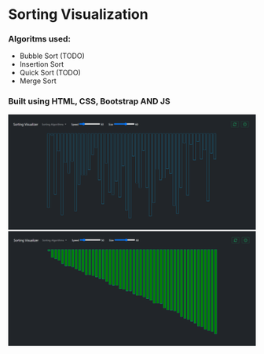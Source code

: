 # Sorting Visualization

### Algoritms used:

- Bubble Sort (TODO)
- Insertion Sort
- Quick Sort (TODO)
- Merge Sort

### Built using HTML, CSS, Bootstrap AND JS <br/>

<img src="imgs/1.PNG"> <br/>
<img src="imgs/2.PNG"> <br/>
